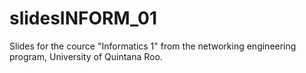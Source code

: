 # slidesINFORM_01
Slides for the cource "Informatics 1" from the networking engineering program, University of Quintana Roo.
